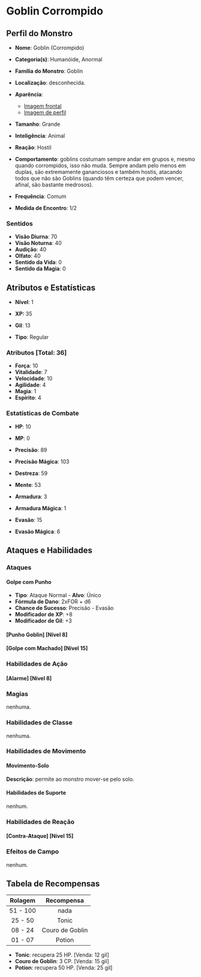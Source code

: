 # Goblin Corrompido

## Perfil do Monstro

* **Nome**: Goblin (Corrompido)
* **Categoria(s)**: Humanóide, Anormal
* **Família do Monstro**: Goblin
* **Localização**: desconhecida.

* **Aparência**:
  * [Imagem frontal](http://imgur.com/rJeLe9W)
  * [Imagem de perfil](http://imgur.com/4lKJD69)

* **Tamanho**: Grande
* **Inteligência**: Animal
* **Reação**: Hostil

* **Comportamento**: goblins costumam sempre andar em grupos e, mesmo quando corrompidos, isso não muda. Sempre andam pelo menos em duplas, são extremamente gananciosos e também hostis, atacando todos que não são Goblins (quando têm certeza que podem vencer, afinal, são bastante medrosos).

* **Frequência**: Comum
* **Medida de Encontro**: 1/2

### Sentidos

* **Visão Diurna**: 70
* **Visão Noturna**: 40
* **Audição**: 40
* **Olfato**: 40
* **Sentido da Vida**: 0
* **Sentido da Magia**: 0

## Atributos e Estatísticas

* **Nível**: 1

* **XP:** 35
* **Gil**: 13

* **Tipo**: Regular

### Atributos [Total: 36]

* **Força**: 10
* **Vitalidade**: 7
* **Velocidade**: 10
* **Agilidade**: 4
* **Magia**: 1
* **Espírito**: 4

### Estatísticas de Combate

* **HP**: 10
* **MP**: 0

* **Precisão**: 89
* **Precisão Mágica**: 103
* **Destreza**: 59
* **Mente**: 53
* **Armadura**: 3
* **Armadura Mágica**: 1
* **Evasão**: 15
* **Evasão Mágica**: 6

## Ataques e Habilidades

### Ataques

#### Golpe com Punho

* **Tipo**: Ataque Normal - **Alvo**: Único
* **Fórmula de Dano**: 2xFOR + d6
* **Chance de Sucesso**: Precisão - Evasão
* **Modificador de XP**: +8
* **Modificador de Gil**: +3

#### [Punho Goblin] [Nível 8]

#### [Golpe com Machado] [Nível 15]

### Habilidades de Ação

#### [Alarme] [Nível 8]

### Magias

nenhuma.

### Habilidades de Classe

nenhuma.

### Habilidades de Movimento

#### Movimento-Solo

**Descrição**: permite ao monstro mover-se pelo solo.

#### Habilidades de Suporte

nenhum.

### Habilidades de Reação

#### [Contra-Ataque] [Nível 15]

### Efeitos de Campo

nenhum.

## Tabela de Recompensas

| Rolagem   | Recompensa      |
|:---------:|:---------------:|
| 51 - 100  | nada            |
| 25 - 50   | Tonic           |
| 08 - 24   | Couro de Goblin |
| 01 - 07   | Potion          |

* **Tonic**: recupera 25 HP. [Venda: 12 gil]
* **Couro de Goblin**: 3 CP. [Venda: 15 gil]
* **Potion**: recupera 50 HP. [Venda: 25 gil]